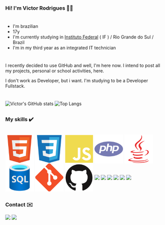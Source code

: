 ### Hi! I'm Victor Rodrigues 👋👑

#

- I'm brazilian
- 17y 
- I'm currently studying in [Instituto Federal](https://ifrs.edu.br)  ( IF ) / Rio Grande do Sul / Brazil 
- I'm in my third year as an integrated IT technician

#

I recently decided to use GitHub and well, I'm here now. I intend to post all my projects, personal or school activities, here. 


I don't work as Developer, but i want. I'm studying to be a Developer Fullstack.

#

![Victor's GitHub stats](https://github-readme-stats.vercel.app/api?username=VictorRodrigues0&show_icons=true&theme=dracula)
![Top Langs](https://github-readme-stats.vercel.app/api/top-langs/?username=VictorRodrigues0&layout=compact&theme=dracula)

##

### My skills ✔️

<div style="display: inline_block"><br>
  <img align="center" alt="Victor-HTML" width="90" src="https://raw.githubusercontent.com/devicons/devicon/master/icons/html5/html5-original.svg">
  <img align="center" alt="Victor-CSS" width="90" src="https://raw.githubusercontent.com/devicons/devicon/master/icons/css3/css3-original.svg">
  <img align="center" alt="Victor-Js" width="90" src="https://raw.githubusercontent.com/devicons/devicon/master/icons/javascript/javascript-plain.svg">
  <img align="center" alt="Victor-Js" width="90" src="https://raw.githubusercontent.com/devicons/devicon/master/icons/php/php-plain.svg">
  <img align="center" alt="Victor-Js" width="90" src="https://raw.githubusercontent.com/devicons/devicon/master/icons/java/java-plain.svg">
  <img align="center" alt="Victor-Js" width="90" src="https://raw.githubusercontent.com/devicons/devicon/master/icons/azuresqldatabase/azuresqldatabase-original.svg">
  <img align="center" alt="Victor-Js" width="90" src="https://raw.githubusercontent.com/devicons/devicon/master/icons/git/git-plain.svg">
  <img align="center" alt="Victor-Js" width="90" src="https://raw.githubusercontent.com/devicons/devicon/master/icons/github/github-original.svg">
  <img align="center" src="https://cdn.jsdelivr.net/gh/devicons/devicon@latest/icons/laravel/laravel-original.svg" width="90" />  
  <img align="center" src="https://cdn.jsdelivr.net/gh/devicons/devicon@latest/icons/typescript/typescript-original.svg" width="90" />
  <img align="center" src="https://cdn.jsdelivr.net/gh/devicons/devicon@latest/icons/postgresql/postgresql-original-wordmark.svg" width="90" />
  <img align="center" src="https://cdn.jsdelivr.net/gh/devicons/devicon@latest/icons/tailwindcss/tailwindcss-original.svg" width="90" />
  <img align="center" src="https://cdn.jsdelivr.net/gh/devicons/devicon@latest/icons/nodejs/nodejs-original-wordmark.svg" width="90" />
  <img align="center" src="https://cdn.jsdelivr.net/gh/devicons/devicon@latest/icons/mysql/mysql-original-wordmark.svg" width="90" />  
</div>

##

### Contact ✉️

<div>

<a href="mailto:vs533036@gmail.com" target="_blank"><img src="https://img.shields.io/badge/-Gmail-%23333?style=for-the-badge&logo=gmail&logoColor=white" target="_blank"></a>
<a href="https://www.linkedin.com/in/victor-silva-antunes-rodrigues-1b04a1270/" target="_blank"><img src="https://img.shields.io/badge/-LinkedIn-%230077B5?style=for-the-badge&logo=linkedin&logoColor=white" target="_blank"></a>


</div>

